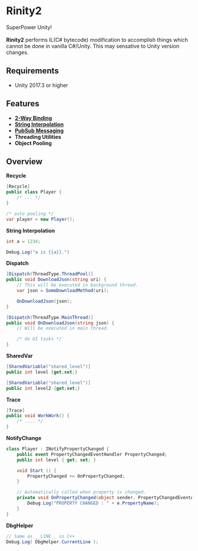 Rinity2
====
SuperPower Unity!<br>
<br>
__Rinity2__ performs IL(C# bytecode) modification to accomplish things which cannot be done in vanilla C#/Unity. This may sensative to Unity version changes.

Requirements
----
* Unity 2017.3 or higher

Features
----
* __[2-Way Binding](https://github.com/pjc0247/Rinity2/tree/master/docs/2way_binding)__
* __[String Interpolation](https://github.com/pjc0247/Rinity2/blob/master/docs/string_interpolation.md)__
* __[PubSub Messaging](https://github.com/pjc0247/Rinity2/tree/master/docs/pubsub)__
* __Threading Utilities__
* __Object Pooling__

Overview
----
__Recycle__
```cs
[Recycle]
public class Player {
    /* ... */
}

/* auto pooling */
var player = new Player();
```

__String Interpolation__
```cs
int a = 1234;

Debug.Log("a is {{a}}.")
```

__Dispatch__
```cs
[Dispatch(ThreadType.ThreadPool)]
public void DownloadJson(string uri) {
    // This will be executed in background thread.
    var json = SomeDownloadMethod(uri);

    OnDownloadJson(json);
}

[Dispatch(ThreadType.MainThread)]
public void OnDownloadJson(string json) {
    // Will be executed in main thread.

    /* do UI tasks */
}
```

__SharedVar__
```cs
[SharedVariable("shared_level")]
public int level {get;set;}

[SharedVariable("shared_level")]
public int level2 {get;set;}
```

__Trace__
```cs
[Trace]
public void WorkWork() {
    /* .... */
}
```

__NotifyChange__
```cs
class Player : INotifyPropertyChanged {
    public event PropertyChangedEventHandler PropertyChanged;
    public int level { get; set; }

    void Start () {
        PropertyChanged += OnPropertyChanged;
    }

    // Automatically called when property is changed.
    private void OnPropertyChanged(object sender, PropertyChangedEventArgs e) {
        Debug.Log("PROPERTY CHANGED : " + e.PropertyName);
    }
}
```

__DbgHelper__
```cs
// Same as __LINE__ in C++
Debug.Log( DbgHelper.CurrentLine );
```
